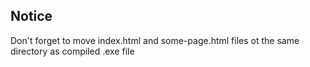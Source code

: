 ## Notice
Don't forget to move index.html and some-page.html files ot the same directory as compiled .exe file